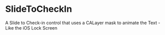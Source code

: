 SlideToCheckIn
==============

A Slide to Check-in control that uses a CALayer mask to animate the Text - Like the iOS Lock Screen